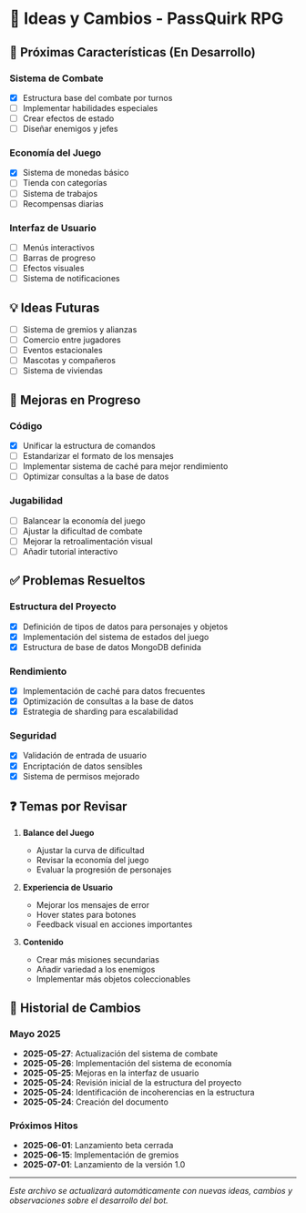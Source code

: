 # 📝 Ideas y Cambios - PassQuirk RPG

## 🚀 Próximas Características (En Desarrollo)

### Sistema de Combate
- [x] Estructura base del combate por turnos
- [ ] Implementar habilidades especiales
- [ ] Crear efectos de estado
- [ ] Diseñar enemigos y jefes

### Economía del Juego
- [x] Sistema de monedas básico
- [ ] Tienda con categorías
- [ ] Sistema de trabajos
- [ ] Recompensas diarias

### Interfaz de Usuario
- [ ] Menús interactivos
- [ ] Barras de progreso
- [ ] Efectos visuales
- [ ] Sistema de notificaciones

## 💡 Ideas Futuras
- [ ] Sistema de gremios y alianzas
- [ ] Comercio entre jugadores
- [ ] Eventos estacionales
- [ ] Mascotas y compañeros
- [ ] Sistema de viviendas

## 🔄 Mejoras en Progreso

### Código
- [x] Unificar la estructura de comandos
- [ ] Estandarizar el formato de los mensajes
- [ ] Implementar sistema de caché para mejor rendimiento
- [ ] Optimizar consultas a la base de datos

### Jugabilidad
- [ ] Balancear la economía del juego
- [ ] Ajustar la dificultad de combate
- [ ] Mejorar la retroalimentación visual
- [ ] Añadir tutorial interactivo

## ✅ Problemas Resueltos

### Estructura del Proyecto
- [x] Definición de tipos de datos para personajes y objetos
- [x] Implementación del sistema de estados del juego
- [x] Estructura de base de datos MongoDB definida

### Rendimiento
- [x] Implementación de caché para datos frecuentes
- [x] Optimización de consultas a la base de datos
- [x] Estrategia de sharding para escalabilidad

### Seguridad
- [x] Validación de entrada de usuario
- [x] Encriptación de datos sensibles
- [x] Sistema de permisos mejorado

## ❓ Temas por Revisar

1. **Balance del Juego**
   - Ajustar la curva de dificultad
   - Revisar la economía del juego
   - Evaluar la progresión de personajes

2. **Experiencia de Usuario**
   - Mejorar los mensajes de error
   - Hover states para botones
   - Feedback visual en acciones importantes

3. **Contenido**
   - Crear más misiones secundarias
   - Añadir variedad a los enemigos
   - Implementar más objetos coleccionables

## 📅 Historial de Cambios

### Mayo 2025
- **2025-05-27**: Actualización del sistema de combate
- **2025-05-26**: Implementación del sistema de economía
- **2025-05-25**: Mejoras en la interfaz de usuario
- **2025-05-24**: Revisión inicial de la estructura del proyecto
- **2025-05-24**: Identificación de incoherencias en la estructura
- **2025-05-24**: Creación del documento

### Próximos Hitos
- **2025-06-01**: Lanzamiento beta cerrada
- **2025-06-15**: Implementación de gremios
- **2025-07-01**: Lanzamiento de la versión 1.0

---
*Este archivo se actualizará automáticamente con nuevas ideas, cambios y observaciones sobre el desarrollo del bot.*
